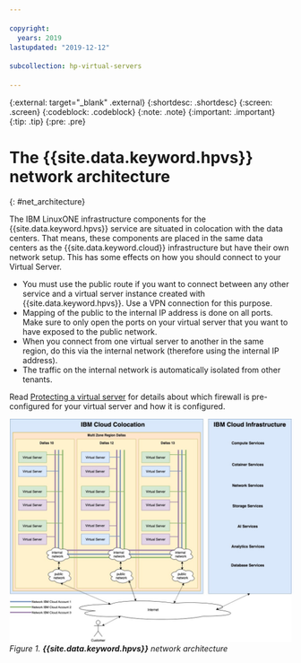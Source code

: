 ```yaml
---

copyright:
  years: 2019
lastupdated: "2019-12-12"

subcollection: hp-virtual-servers

---
```


{:external: target="_blank" .external}
{:shortdesc: .shortdesc}
{:screen: .screen}
{:codeblock: .codeblock}
{:note: .note}
{:important: .important}
{:tip: .tip}
{:pre: .pre}

# The {{site.data.keyword.hpvs}} network architecture
{: #net_architecture}

The IBM LinuxONE infrastructure components for the {{site.data.keyword.hpvs}} service are situated in colocation with the data centers.
That means, these components are placed in the same data centers as the {{site.data.keyword.cloud}} infrastructure but
have their own network setup. This has some effects on how you should connect to your Virtual Server.

- You must use the public route if you want to connect between any other service and a virtual server instance created with {{site.data.keyword.hpvs}}.
  Use a VPN connection for this purpose.
- Mapping of the public to the internal IP address is done on all ports. Make sure to only open the ports on your virtual server that you
  want to have exposed to the public network.
- When you connect from one virtual server to another in the same region, do this via the internal network (therefore using the internal IP address).
- The traffic on the internal network is automatically isolated from other tenants.

Read [Protecting a virtual server](/docs/services/hp-virtual-servers?topic=hp-virtual-servers-protect_vs) for details about which
firewall is pre-configured for your virtual server and how it is configured.


![**{{site.data.keyword.hpvs}}** network architecture](image/hpvs_architecture.jpg "**{{site.data.keyword.hpvs}}** network architecture")
*Figure 1. **{{site.data.keyword.hpvs}}** network architecture*
